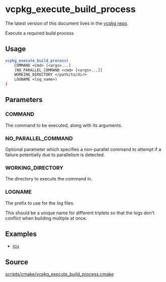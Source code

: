 # vcpkg_execute_build_process

The latest version of this document lives in the [vcpkg repo](https://github.com/Microsoft/vcpkg/blob/master/maintainers/vcpkg_execute_build_process.md).

Execute a required build process

## Usage
```cmake
vcpkg_execute_build_process(
    COMMAND <cmd> [<args>...]
    [NO_PARALLEL_COMMAND <cmd> [<args>...]]
    WORKING_DIRECTORY </path/to/dir>
    LOGNAME <log_name>)
)
```
## Parameters
### COMMAND
The command to be executed, along with its arguments.

### NO_PARALLEL_COMMAND
Optional parameter which specifies a non-parallel command to attempt if a
failure potentially due to parallelism is detected.

### WORKING_DIRECTORY
The directory to execute the command in.

### LOGNAME
The prefix to use for the log files.

This should be a unique name for different triplets so that the logs don't
conflict when building multiple at once.

## Examples

* [icu](https://github.com/Microsoft/vcpkg/blob/master/ports/icu/portfile.cmake)

## Source
[scripts/cmake/vcpkg\_execute\_build\_process.cmake](https://github.com/Microsoft/vcpkg/blob/master/scripts/cmake/vcpkg_execute_build_process.cmake)
